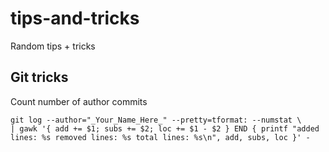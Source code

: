 # tips-and-tricks
Random tips + tricks

## Git tricks
Count number of author commits
```
git log --author="_Your_Name_Here_" --pretty=tformat: --numstat \
| gawk '{ add += $1; subs += $2; loc += $1 - $2 } END { printf "added lines: %s removed lines: %s total lines: %s\n", add, subs, loc }' -
```
